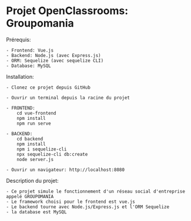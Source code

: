 # Projet OpenClassrooms: Groupomania

Prérequis:

    - Frontend: Vue.js
    - Backend: Node.js (avec Express.js)
    - ORM: Sequelize (avec sequelize CLI)
    - Database: MySQL

Installation:

    - Clonez ce projet depuis GitHub

    - Ouvrir un terminal depuis la racine du projet

    - FRONTEND:
        cd vue-frontend
        npm install
        npm run serve

    - BACKEND:
        cd backend
        npm install
        npm i sequelize-cli
        npx sequelize-cli db:create
        node server.js

    - Ouvrir un navigateur: http://localhost:8080
        
Description du projet:

    - Ce projet simule le fonctionnement d'un réseau social d'entreprise appelé GROUPOMANIA
    - Le framework choisi pour le frontend est vue.js
    - Le backend tourne avec Node.js/Express.js et l'ORM Sequelize
    - la database est MySQL